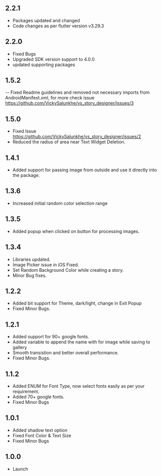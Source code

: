 ## 2.2.1
- Packages updated and changed
- Code changes as per flutter version v3.29.3

## 2.2.0
- Fixed Bugs
- Upgraded SDK version support to 4.0.0
- updated supporting packages

## 1.5.2
-- Fixed Readme guidelines and removed not necessary imports from AndroidManifest.xml, for more check issue https://github.com/VickySalunkhe/vs_story_designer/issues/3

## 1.5.0
- Fixed Issue https://github.com/VickySalunkhe/vs_story_designer/issues/2
- Reduced the radius of area near Text Widget Deletion.

## 1.4.1
- Added support for passing image from outside and use it directly into the package.

## 1.3.6
- Increased initial random color selection range

## 1.3.5
- Added popup when clicked on button for processing images.

## 1.3.4
- Libraries updated.
- Image Picker issue in iOS Fixed.
- Set Random Background Color while creating a story.
- Minor Bug fixes.

## 1.2.2
- Added bit support for Theme, dark/light, change in Exit Popup
- Fixed Minor Bugs.

## 1.2.1
- Added support for 90+ google fonts.
- Added variable to append the name with for image while saving to gallery
- Smooth transistion and better overall performance.
- Fixed Minor Bugs.

## 1.1.2
- Added ENUM for Font Type, now select fonts easily as per your requirement.
- Added 70+ google fonts.
- Fixed Minor Bugs

## 1.0.1
- Added shadow text option
- Fixed Font Color & Text Size
- Fixed Minor Bugs

## 1.0.0
- Launch
